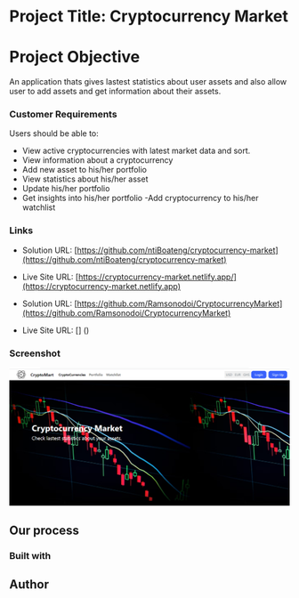 # Project Title: Cryptocurrency Market

# Project Objective

An application thats gives lastest statistics about user assets and also allow user to add assets and get information about their assets.

### Customer Requirements

Users should be able to:
- View active cryptocurrencies with latest market data and sort.
- View information about a cryptocurrency
- Add new asset to his/her portfolio
- View statistics about his/her asset
- Update his/her portfolio
- Get insights into his/her portfolio
-Add cryptocurrency to his/her watchlist 


### Links

- Solution URL: [https://github.com/ntiBoateng/cryptocurrency-market](https://github.com/ntiBoateng/cryptocurrency-market)
- Live Site URL: [https://cryptocurrency-market.netlify.app/](https://cryptocurrency-market.netlify.app)

- Solution URL: [https://github.com/Ramsonodoi/CryptocurrencyMarket](https://github.com/Ramsonodoi/CryptocurrencyMarket)
- Live Site URL: [] ()


### Screenshot
![image](./public/CryptoMarket.png)


## Our process


### Built with


## Author


